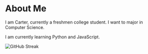 # About Me

I am Carter, currently a freshmen college student. I want to major in Computer Science.

I am currently learning Python and JavaScript.

![GitHub Streak](https://github-readme-streak-stats.herokuapp.com?user=Carter028&count_private=true&theme=github-dark&date_format=M%20j%5B%2C%20Y%5D)

<!--
**Carter028/Carter028** is a ✨ _special_ ✨ repository because its `README.md` (this file) appears on your GitHub profile.

Here are some ideas to get you started:

- 🔭 I’m currently working on ...
- 🌱 I’m currently learning ...
- 👯 I’m looking to collaborate on ...
- 🤔 I’m looking for help with ...
- 💬 Ask me about ...
- 📫 How to reach me: ...
- 😄 Pronouns: ...
- ⚡ Fun fact: ...
-->

